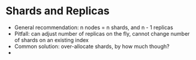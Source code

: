 # Shards and Replicas #

* General recommendation: n nodes = n shards, and n - 1 replicas
* Pitfall: can adjust number of replicas on the fly, cannot change number of shards on an existing index
* Common solution: over-allocate shards, by how much though?
* 